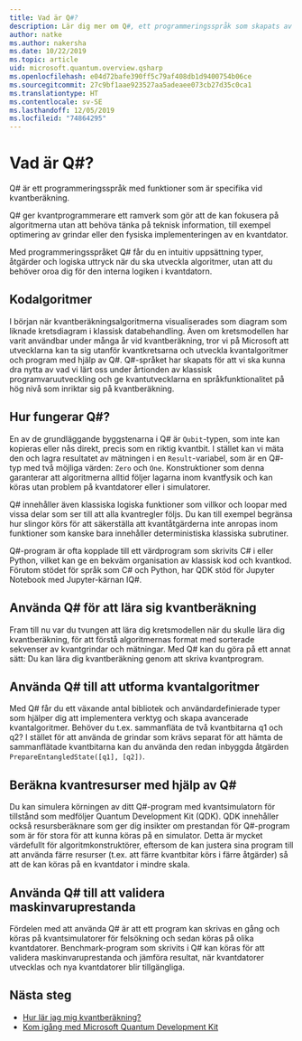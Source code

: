 ```yaml
---
title: Vad är Q#?
description: Lär dig mer om Q#, ett programmeringsspråk som skapats av Microsoft för att kunna utveckla program för kvantdatorer
author: natke
ms.author: nakersha
ms.date: 10/22/2019
ms.topic: article
uid: microsoft.quantum.overview.qsharp
ms.openlocfilehash: e04d72bafe390ff5c79af408db1d9400754b06ce
ms.sourcegitcommit: 27c9bf1aae923527aa5adeaee073cb27d35c0ca1
ms.translationtype: HT
ms.contentlocale: sv-SE
ms.lasthandoff: 12/05/2019
ms.locfileid: "74864295"
---
```

# <a name="what-is-q"></a>Vad är Q#?

Q# är ett programmeringsspråk med funktioner som är specifika vid kvantberäkning.

Q# ger kvantprogrammerare ett ramverk som gör att de kan fokusera på algoritmerna utan att behöva tänka på teknisk information, till exempel optimering av grindar eller den fysiska implementeringen av en kvantdator.

Med programmeringsspråket Q# får du en intuitiv uppsättning typer, åtgärder och logiska uttryck när du ska utveckla algoritmer, utan att du behöver oroa dig för den interna logiken i kvantdatorn.

## <a name="code-algorithms"></a>Kodalgoritmer

I början när kvantberäkningsalgoritmerna visualiserades som diagram som liknade kretsdiagram i klassisk databehandling.  Även om kretsmodellen har varit användbar under många år vid kvantberäkning, tror vi på Microsoft att utvecklarna kan ta sig utanför kvantkretsarna och utveckla kvantalgoritmer och program med hjälp av Q#. Q#-språket har skapats för att vi ska kunna dra nytta av vad vi lärt oss under årtionden av klassisk programvaruutveckling och ge kvantutvecklarna en språkfunktionalitet på hög nivå som inriktar sig på kvantberäkning.

## <a name="how-does-q-work"></a>Hur fungerar Q#?

En av de grundläggande byggstenarna i Q# är `Qubit`-typen, som inte kan kopieras eller nås direkt, precis som en riktig kvantbit. I stället kan vi mäta den och lagra resultatet av mätningen i en `Result`-variabel, som är en Q#-typ med två möjliga värden: `Zero` och `One`. Konstruktioner som denna garanterar att algoritmerna alltid följer lagarna inom kvantfysik och kan köras utan problem på kvantdatorer eller i simulatorer.

Q# innehåller även klassiska logiska funktioner som villkor och loopar med vissa delar som ser till att alla kvantregler följs. Du kan till exempel begränsa hur slingor körs för att säkerställa att kvantåtgärderna inte anropas inom funktioner som kanske bara innehåller deterministiska klassiska subrutiner.

Q#-program är ofta kopplade till ett värdprogram som skrivits C# i eller Python, vilket kan ge en bekväm organisation av klassisk kod och kvantkod. Förutom stödet för språk som C# och Python, har QDK stöd för Jupyter Notebook med Jupyter-kärnan IQ#.

## <a name="use-q-to-learn-quantum-computing"></a>Använda Q# för att lära sig kvantberäkning

Fram till nu var du tvungen att lära dig kretsmodellen när du skulle lära dig kvantberäkning, för att förstå algoritmernas format med sorterade sekvenser av kvantgrindar och mätningar. Med Q# kan du göra på ett annat sätt: Du kan lära dig kvantberäkning genom att skriva kvantprogram.

## <a name="use-q-to-design-quantum-algorithms"></a>Använda Q# till att utforma kvantalgoritmer

Med Q# får du ett växande antal bibliotek och användardefinierade typer som hjälper dig att implementera verktyg och skapa avancerade kvantalgoritmer. Behöver du t.ex. sammanfläta de två kvantbitarna q1 och q2? I stället för att använda de grindar som krävs separat för att hämta de sammanflätade kvantbitarna kan du använda den redan inbyggda åtgärden `PrepareEntangledState([q1], [q2])`.

## <a name="use-q-to-estimate-quantum-resources"></a>Beräkna kvantresurser med hjälp av Q#

Du kan simulera körningen av ditt Q#-program med kvantsimulatorn för tillstånd som medföljer Quantum Development Kit (QDK).  QDK innehåller också resursberäknare som ger dig insikter om prestandan för Q#-program som är för stora för att kunna köras på en simulator.  Detta är mycket värdefullt för algoritmkonstruktörer, eftersom de kan justera sina program till att använda färre resurser (t.ex. att färre kvantbitar körs i färre åtgärder) så att de kan köras på en kvantdator i mindre skala.

## <a name="use-q-to-validate-hardware-performance"></a>Använda Q# till att validera maskinvaruprestanda

Fördelen med att använda Q# är att ett program kan skrivas en gång och köras på kvantsimulatorer för felsökning och sedan köras på olika kvantdatorer.  Benchmark-program som skrivits i Q# kan köras för att validera maskinvaruprestanda och jämföra resultat, när kvantdatorer utvecklas och nya kvantdatorer blir tillgängliga.  

## <a name="next-steps"></a>Nästa steg

* [Hur lär jag mig kvantberäkning?](xref:microsoft.quantum.overview.learn)
* [Kom igång med Microsoft Quantum Development Kit](xref:microsoft.quantum.welcome)
